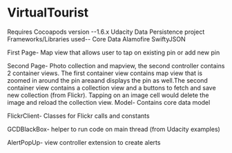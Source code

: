 # VirtualTourist
Requires Cocoapods version --1.6.x
Udacity Data Persistence project
Frameworks/Libraries used--
Core Data
Alamofire
SwiftyJSON

First Page-
 Map view that allows user to tap on existing pin or add new pin

Second Page-
Photo collection and mapview, the second controller contains 2 container views. The first container view contains map view that is zoomed in around the pin areaand displays the pin as well.The second container view contains a collection view and a buttons to fetch and save new collection (from Flickr). Tapping on an image cell would delete the image and reload the collection view.
Model-
Contains core data model

FlickrClient-
Classes for Flickr calls and constants

GCDBlackBox-
helper to run code on main thread (from Udacity examples)

AlertPopUp-
view controller extension to create alerts

